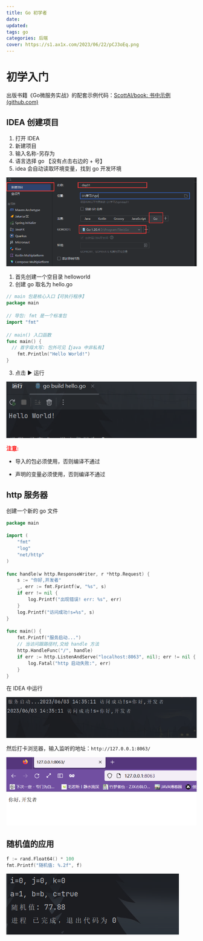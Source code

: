 ```yaml
---
title: Go 初学者
date: 
updated:
tags: go
categories: 后端
cover: https://s1.ax1x.com/2023/06/22/pCJ3oEq.png 
---
```


# 初学入门

出版书籍《Go微服务实战》的配套示例代码：[ScottAI/book: 书中示例 (github.com)](https://github.com/ScottAI/book)

## IDEA 创建项目

1. 打开 IDEA
2. 新建项目
3. 输入名称-另存为
4. 语言选择 go 【没有点击右边的 + 号】
5. idea 会自动读取环境变量，找到 go 开发环境

![image-20230823130116425](../FILES/Go入门.md/image-20230823130116425.png)

1. 首先创建一个空目录 helloworld
2. 创建 go 取名为 hello.go

```go
// main 包是核心入口【可执行程序】
package main

// 导包: fmt 是一个标准包
import "fmt"

// main() 入口函数
func main() {
  // 首字母大写: 包外可见【java 中非私有】
	fmt.Println("Hello World!")
}
```

3. 点击 ▶ 运行

![image-20230823130131910](../FILES/Go入门.md/image-20230823130131910.png)

<b style="color: red">注意: </b>

- 导入的包必须使用，否则编译不通过

- 声明的变量必须使用，否则编译不通过

## http 服务器

创建一个新的 go 文件

```go
package main

import (
	"fmt"
	"log"
	"net/http"
)

func handle(w http.ResponseWriter, r *http.Request) {
	s := "你好,开发者"
	_, err := fmt.Fprintf(w, "%s", s)
	if err != nil {
		log.Printf("出现错误! err: %s", err)
	}
	log.Printf("访问成功!s=%s", s)
}

func main() {
	fmt.Printf("服务启动...")
	// 当访问跟路径时,交给 handle 方法
	http.HandleFunc("/", handle)
	if err := http.ListenAndServe("localhost:8063", nil); err != nil {
		log.Fatal("http 启动失败:", err)
	}
}
```

在 IDEA 中运行

![image-20230823130146688](../FILES/Go入门.md/image-20230823130146688.png)

然后打卡浏览器，输入监听的地址：`http://127.0.0.1:8063/`

![image-20230823130159867](../FILES/Go入门.md/image-20230823130159867.png)

## 随机值的应用

```go
f := rand.Float64() * 100
fmt.Printf("随机值: %.2f", f)
```

![image-20230823130210856](../FILES/Go入门.md/image-20230823130210856.png)

